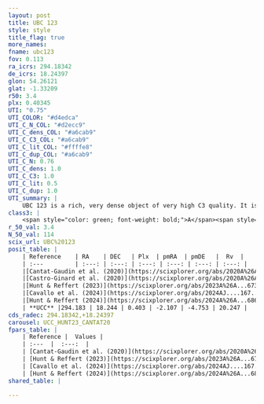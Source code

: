```yaml
---
layout: post
title: UBC 123
style: style
title_flag: true
more_names: 
fname: ubc123
fov: 0.113
ra_icrs: 294.18342
de_icrs: 18.24397
glon: 54.26121
glat: -1.33209
r50: 3.4
plx: 0.40345
UTI: "0.75"
UTI_COLOR: "#d4edca"
UTI_C_N_COL: "#d2ecc9"
UTI_C_dens_COL: "#a6cab9"
UTI_C_C3_COL: "#a6cab9"
UTI_C_lit_COL: "#ffffe8"
UTI_C_dup_COL: "#a6cab9"
UTI_C_N: 0.76
UTI_C_dens: 1.0
UTI_C_C3: 1.0
UTI_C_lit: 0.5
UTI_C_dup: 1.0
UTI_summary: |
    UBC 123 is a rich, very dense object of very high C3 quality. It is moderately studied in the literature.
class3: |
    <span style="color: green; font-weight: bold;">A</span><span style="color: green; font-weight: bold;">A</span>
r_50_val: 3.4
N_50_val: 114
scix_url: UBC%20123
posit_table: |
    | Reference    | RA    | DEC   | Plx  | pmRA  | pmDE   |  Rv  |
    | :---         | :---: | :---: | :---: | :---: | :---: | :---: |
    |[Cantat-Gaudin et al. (2020)](https://scixplorer.org/abs/2020A%26A...640A...1C) | 294.181 | 18.247 | 0.39 | -2.102 | -4.725 | -- |
    |[Castro-Ginard et al. (2020)](https://scixplorer.org/abs/2020A%26A...635A..45C) | 294.185 | 18.255 | 0.389 | -2.119 | -4.734 | -- |
    |[Hunt & Reffert (2023)](https://scixplorer.org/abs/2023A%26A...673A.114H) | 294.174 | 18.237 | 0.398 | -2.103 | -4.763 | 16.225 |
    |[Cavallo et al. (2024)](https://scixplorer.org/abs/2024AJ....167...12C) | 294.181 | 18.252 | 0.403 | -- | -- | -- |
    |[Hunt & Reffert (2024)](https://scixplorer.org/abs/2024A%26A...686A..42H) | 294.174 | 18.237 | 0.398 | -2.103 | -4.763 | 16.225 |
    | **UCC** |294.183 | 18.244 | 0.403 | -2.107 | -4.753 | 20.247 | 
cds_radec: 294.18342,+18.24397
carousel: UCC_HUNT23_CANTAT20
fpars_table: |
    | Reference |  Values |
    | :---  |  :---:  |
    | [Cantat-Gaudin et al. (2020)](https://scixplorer.org/abs/2020A%26A...640A...1C) | `AVNN=2.41, DMNN=11.88, AgeNN=8.41` |
    | [Hunt & Reffert (2023)](https://scixplorer.org/abs/2023A%26A...673A.114H) | `AV50=3.167, diffAV50=1.988, MOD50=11.807, logAge50=7.967` |
    | [Cavallo et al. (2024)](https://scixplorer.org/abs/2024AJ....167...12C) | `AV50=3.34, dMod50=11.81, logAge50=7.69, [Fe/H]50=-0.21` |
    | [Hunt & Reffert (2024)](https://scixplorer.org/abs/2024A%26A...686A..42H) | `MassJ=1292.93` |
shared_table: |
    
---
```

